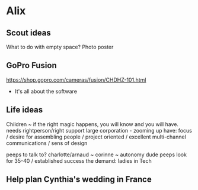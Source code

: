 

# Alix


## Scout ideas

What to do with empty space?
Photo poster


## GoPro Fusion
https://shop.gopro.com/cameras/fusion/CHDHZ-101.html
* It's all about the software

## Life ideas

Children ~ if the right magic happens, you will know and you will have. needs rightperson/right support
large corporation - zooming up
have: focus / desire for assembling people / project oriented / excellent multi-channel communications / sens of design

peeps to talk to?  charlotte/arnaud ~ corinne ~ autonomy dude
peeps look for 35-40 / established success
the demand: ladies in Tech




## Help plan Cynthia's wedding in France
